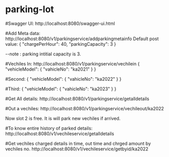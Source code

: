 # parking-lot

#Swagger UI:
http://localhost:8080/swagger-ui.html

#Add Meta data:
http://localhost:8080/v1/parkingservice/addparkingmetainfo
Default post value:
{
  "chargePerHour": 40,
  "parkingCapacity": 3
}

--note : parking intitial capacity is 3.

#Vechiles In:
http://localhost:8080/v1/parkingservice/vechilein
{
  "vehicleModel": {
    "vahicleNo": "ka2021"
  }
}

#Second: 
{
  "vehicleModel": {
    "vahicleNo": "ka2022"
  }
}

#Third:
{
  "vehicleModel": {
    "vahicleNo": "ka2023"
  }
}


#Get All details:
http://localhost:8080/v1/parkingservice/getalldetails



#Out a vechiles:
http://localhost:8080/v1/parkingservice/vechileout/ka2022

Now slot 2 is free. It is will park new vechiles if arrived. 

#To know entire history of parked details:
http://localhost:8080/v1/vechileservice/getalldetails

#Get vechiles charged details in time, out time and chrged amount by vechiles no.
http://localhost:8080/v1/vechileservice/getbyid/ka2022


